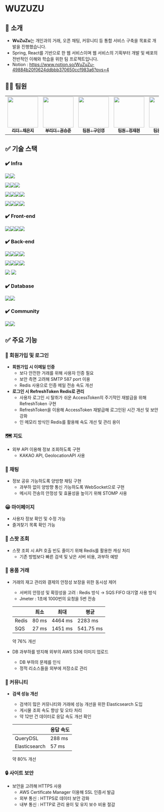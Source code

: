 # WUZUZU

## 👋 소개

- **WuZuZu**는 개인과의 거래, 오픈 채팅, 커뮤니티 등 통합 서비스 구축을 목표로 개발을 진행했습니다.
- Spring, React를 기반으로 한 웹 서비스이며 웹 서비스의 기획부터 개발 및 배포의 전반적인 이해와 학습을 위한 팀 프로젝트입니다.
- Notion : https://www.notion.so/WuZuZu-49884b20f0624ddbbb370650ccf983a6?pvs=4

## 👩‍💻 팀원

<table>
  <tbody>
    <tr>
      <td align="center"><a href="https://github.com/eondi"><img src="https://avatars.githubusercontent.com/u/53809248?v=4" width="100px;" alt=""/><br /><sub><b> 리더 : 채은지 </b></sub></a><br /></td>
      <td align="center"><a href="https://github.com/SeungJun-Kwon"><img src="https://avatars.githubusercontent.com/u/80217301?v=4" width="100px;" alt=""/><br /><sub><b> 부리더 : 권승준 </b></sub></a><br /></td>
      <td align="center"><a href="https://github.com/9noeyni9"><img src="https://avatars.githubusercontent.com/u/111550787?v=4" width="100px;" alt=""/><br /><sub><b> 팀원 : 구인영 </b></sub></a><br /></td>
      <td align="center"><a href="https://github.com/pastjung"><img src="https://avatars.githubusercontent.com/u/87860163?v=4" width="100px;" alt=""/><br /><sub><b> 팀원 : 정재현 </b></sub></a><br /></td>
      <td align="center"><a href="https://github.com/gorockgorock"><img src="https://avatars.githubusercontent.com/u/154955856?v=4" width="100px;" alt=""/><br /><sub><b> 팀원 : 황세연 </b></sub></a><br /></td>
    </tr>
  </tbody>
</table>

## ✅ 기술 스택

### ✔️ Infra
<img src="https://img.shields.io/badge/git-F05032?style=for-the-badge&logo=git&logoColor=white"><img src="https://img.shields.io/badge/github-181717?style=for-the-badge&logo=github&logoColor=white">

<img src="https://img.shields.io/badge/docker-%230db7ed.svg?style=for-the-badge&logo=docker&logoColor=white"><img src="https://img.shields.io/badge/docker%20compose-6933FF?style=for-the-badge&logo=docker&logoColor=white"><img src="https://img.shields.io/badge/GitHub Actions-2088FF?style=for-the-badge&logo=GitHub Actions&logoColor=white">

<img src="https://img.shields.io/badge/amazon%20rds-527FFF?style=for-the-badge&logo=amazonrds&logoColor=white"><img src="https://img.shields.io/badge/Amazon%20EC2-FF9900?style=for-the-badge&logo=Amazon%20EC2&logoColor=white"><img src="https://img.shields.io/badge/amazon%20elasticache-C925D1?style=for-the-badge&logo=amazonelasticache&logoColor=white"><img src="https://img.shields.io/badge/amazon%20route53-FF4F8B?style=for-the-badge&logo=amazonroute53&logoColor=white">

<img src="https://img.shields.io/badge/amazon%20sqs-FF9900?style=for-the-badge&logo=amazonsqs&logoColor=white"><img src="https://img.shields.io/badge/Amazon%20S3-569A31?style=for-the-badge&logo=Amazon%20S3&logoColor=white"><img src="https://img.shields.io/badge/Amazon%20CloudFront-068584?style=for-the-badge&logo=&logoColor=white"><img src="https://img.shields.io/badge/Amazon%20CodeDeploy-CB3837?style=for-the-badge&logo=&logoColor=white">

### ✔️ Front-end
<img src="https://img.shields.io/badge/html5-E34F26?style=for-the-badge&logo=html5&logoColor=white"><img src="https://img.shields.io/badge/css-1572B6?style=for-the-badge&logo=css3&logoColor=white"><img src="https://img.shields.io/badge/javascript-F7DF1E?style=for-the-badge&logo=javascript&logoColor=black"><img src="https://img.shields.io/badge/react-61DAFB?style=for-the-badge&logo=react&logoColor=black">

### ✔️ Back-end
<img  src="https://img.shields.io/badge/Java-007396?style=for-the-badge&logo=OpenJDK&logoColor=white"><img src="https://img.shields.io/badge/spring-6DB33F?style=for-the-badge&logo=spring&logoColor=white"><img src="https://img.shields.io/badge/springboot-6DB33F?style=for-the-badge&logo=springboot&logoColor=white"><img src="https://img.shields.io/badge/Spring Security-6DB33F?style=for-the-badge&logo=Spring Security&logoColor=white">

<img  src="https://img.shields.io/badge/stomp-000000?style=for-the-badge&logo=&logoColor=white"><img src="https://img.shields.io/badge/jjwt-97979A?style=for-the-badge&logo=&logoColor=white"><img src="https://img.shields.io/badge/kakao%20openapi-FFCD00?style=for-the-badge&logo=kakao&logoColor=white"><img src="https://img.shields.io/badge/smtp-EA4335?style=for-the-badge&logo=&logoColor=white">

<img src="https://img.shields.io/badge/Elasticsearch-005571?style=for-the-badge&logo=Elasticsearch&logoColor=white">

<img src="https://img.shields.io/badge/apache%20jmeter-D22128?style=for-the-badge&logo=apachejmeter&logoColor=white">

### ✔️ Database
<img src="https://img.shields.io/badge/mysql-4479A1?style=for-the-badge&logo=mysql&logoColor=white"><img src="https://img.shields.io/badge/Redis-DC382D?style=for-the-badge&logo=Redis&logoColor=white">

### ✔️ Community
<img src="https://img.shields.io/badge/slack-4A154B?style=for-the-badge&logo=slack&logoColor=white"><img src="https://img.shields.io/badge/zep-0078D4?style=for-the-badge&logo=&logoColor=white">


## ✅ 주요 기능

### 🔐 회원가입 및 로그인
- **회원가입 시 이메일 인증**
    - 보다 안전한 거래를 위해 사용자 인증 필요
    - 보안 측면 고려해 SMTP 587 port 이용
    - Redis 사용으로 인증 메일 전송 속도 개선
- **로그인 시 RefreshToken Redis로 관리**
    - 사용자 로그인 시 탈취가 쉬운 AccessToken의 주기적인 재발급을 위해 RefreshToken 구현
    - RefreshToken을 이용해 AccessToken 재발급해 로그인된 시간 개선 및 보안 강화
    - 인 메모리 방식인 Redis를 활용해 속도 개선 및 관리 용이

### 🗺 지도
- 외부 API 이용해 정보 조회하도록 구현
  - KAKAO API, GeolocationAPI 사용  

### 💬 채팅
- 정보 공유 가능하도록 양방향 채팅 구현
    - 과부하 없이 양방향 통신 가능하도록 WebSocket으로 구현
    - 메시지 전송의 안정성 및 효율성을 높이기 위해 STOMP 사용

### 😀 마이페이지
- 사용자 정보 확인 및 수정 가능
- 즐겨찾기 목록 확인 가능

### 🚩 스팟 조회
- 스팟 조회 시 API 호출 빈도 줄이기 위해 Redis를 활용한 캐싱 처리
    - 기존 방법보다 빠른 검색 및 낮은 서버 비용, 과부하 예방

### 🚚 용품 거래
- 거래의 재고 관리와 결제의 안정성 보장을 위한 동시성 제어
    - 서버의 안정성 및 확장성을 고려 : Redis 방식 → SQS FIFO 대기열 사용 방식
    - Jmeter : 1초에 1000번의 요청을 5번 전송
    
    |  | 최소 | 최대 | 평균 |
    | --- | --- | --- | --- |
    | Redis | 80 ms | 4464 ms | 2283 ms |
    | SQS | 27 ms | 1451 ms | 541.75 ms |
    
    약 76% 개선

- DB 과부하를 방지해 외부의 AWS S3에 이미지 업로드
    - DB 부하의 문제를 인식
    - 정적 리소스들을 외부에 저장소로 관리

### 📄 커뮤니티
- **검색 성능 개선**
    - 검색이 많은 커뮤니티와 거래에 성능 개선을 위한 Elasticsearch 도입
    - 게시물 조회 속도 향상 및 오타 처리
    - 약 12만 건 데이터로 응답 속도 개선 확인
    
    |  | 응답 속도 |
    | --- | --- |
    | QueryDSL | 288 ms |
    | Elasticsearch | 57 ms |
    
    약 80% 개선

### 🔒 사이트 보안
- 보안을 고려해 HTTPS 사용
    - AWS Certificate Manager 이용해 SSL 인증서 발급
    - 외부 통신 : HTTPS로 데이터 보안 강화
    - 내부 통신 : HTTP로 관리 용이 및 유지 보수 비용 절감


